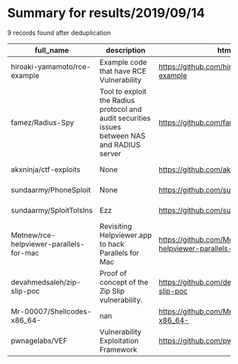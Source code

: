 
# Summary for results/2019/09/14
    
9 records found after deduplication

| full_name | description | html_url | matched_list | matched_count | pushed_at | size | stargazers_count | language | forks_count | vul_ids |
|-----------------------------------------|-----------------------------------------------------------------------------------------------|------------------------------------------------------------|-----------------------|-----------------|---------------------------|--------|--------------------|------------|---------------|-----------|
| hiroaki-yamamoto/rce-example | Example code that have RCE Vulnerability | https://github.com/hiroaki-yamamoto/rce-example | ['rce'] | 1 | 2019-09-14 03:27:52+00:00 | 29 | 0 | Python | 0 | [] |
| famez/Radius-Spy | Tool to exploit the Radius protocol and audit securities issues between NAS and RADIUS server | https://github.com/famez/Radius-Spy | ['exploit'] | 1 | 2019-09-14 15:48:35+00:00 | 158 | 2 | Go | 2 | [] |
| akxninja/ctf-exploits | None | https://github.com/akxninja/ctf-exploits | ['exploit'] | 1 | 2019-09-14 09:25:04+00:00 | 2 | 0 | Python | 0 | [] |
| sundaarmy/PhoneSploit | None | https://github.com/sundaarmy/PhoneSploit | ['sploit'] | 1 | 2019-09-14 10:45:12+00:00 | 0 | 0 | nan | 0 | [] |
| sundaarmy/SploitTolsIns | Ezz | https://github.com/sundaarmy/SploitTolsIns | ['sploit'] | 1 | 2019-09-14 10:46:47+00:00 | 0 | 0 | nan | 0 | [] |
| Metnew/rce-helpviewer-parallels-for-mac | Revisiting Helpviewer.app to hack Parallels for Mac | https://github.com/Metnew/rce-helpviewer-parallels-for-mac | ['rce'] | 1 | 2019-09-14 12:51:23+00:00 | 17391 | 15 | JavaScript | 0 | [] |
| devahmedsaleh/zip-slip-poc | Proof of concept of the Zip Slip vulnerability. | https://github.com/devahmedsaleh/zip-slip-poc | ['vulnerability poc'] | 1 | 2019-09-14 17:06:20+00:00 | 5 | 0 | JavaScript | 0 | [] |
| Mr-00007/Shellcodes-x86_64- | nan | https://github.com/Mr-00007/Shellcodes-x86_64- | ['shellcode'] | 1 | 2019-09-14 21:38:16+00:00 | 2 | 0 | Assembly | 0 | [] |
| pwnagelabs/VEF | Vulnerability Exploitation Framework | https://github.com/pwnagelabs/VEF | ['exploit'] | 1 | 2019-09-14 01:17:07+00:00 | 212 | 1 | | 5 | [] |
